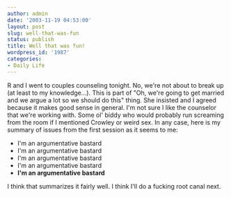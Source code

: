 ```yaml
---
author: admin
date: '2003-11-19 04:53:00'
layout: post
slug: well-that-was-fun
status: publish
title: Well that was fun!
wordpress_id: '1987'
categories:
- Daily Life
---
```


R and I went to couples counseling tonight. No, we're not about to break
up (at least to my knowledge...). This is part of "Oh, we're going to
get married and we argue a lot so we should do this" thing. She insisted
and I agreed because it makes good sense in general. I'm not sure I like
the counselor that we're working with. Some ol' biddy who would probably
run screaming from the room if I mentioned Crowley or weird sex. In any
case, here is my summary of issues from the first session as it seems to
me:

-   I'm an argumentative bastard
-   I'm an argumentative bastard
-   I'm an argumentative bastard
-   I'm an argumentative bastard
-   **I'm an argumentative bastard**

I think that summarizes it fairly well. I think I'll do a fucking root
canal next.
